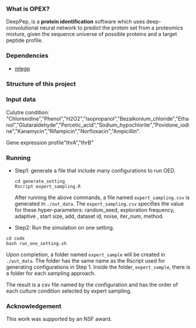### What is OPEX?

DeepPep, is a **protein identification** software which uses deep-convolutional neural network to predict the protein set from a proteomics mixture, given the sequence universe of possible proteins and a target peptide profile.

### Dependencies
* [mlegp](https://cran.r-project.org/web/packages/mlegp/index.html)

### Structure of this project

### Input data
Culutre condition: "Chlorexidine","Phenol","H2O2","Isopropanol","Bezalkonium_chloride","Ethanol","Glutaraldehyde","Percetic_acid","Sodium_hypochlorite","Povidone_iodine","Kanamycin","Rifampicin","Norfloxacin","Ampicillin".

Gene expression profile"thrA","thrB"
### Running
* Step1: generate a file that include many configurations to run OED.
  ```
  cd generate_setting
  Rscript expert_sampling.R
  ```
  After running the above commands, a file named ```expert_sampling.csv``` is generated in ```./out_data```. The ```expert_sampling.csv``` specifies the value for these hyper-parameters: random_seed, exploration frequency, adaptive , start size, add, dataset id, noise, iter_num, method. 

* Step2: Run the simulation on one setting.
```
cd code
bash run_one_setting.sh
```

Upon completion, a folder named ```expert_sample``` will be created in ```./out_data```. The folder has the same name as the Rscript used for generating configurations in Step 1. Inside the folder, ```expert_sample```, there is a folder for each sampling approach.

The result is a csv file named by the configuration and has the order of each culture condition selected by expert sampling.




### Acknowledgement
This work was supported by an NSF award.
